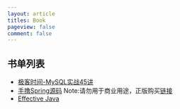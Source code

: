 ```yaml
---
layout: article
titles: Book
pageview: false
comment: false
---
```

## 书单列表

+ [极客时间-MySQL实战45讲](./2021/11/16/mysql45.html)
+ [手撸Spring源码](https://encyclopedias.github.io/document/spring/%E6%89%8B%E6%92%B8%20Spring.pdf)
Note:请勿用于商业用途，正版购买[链接](https://download.csdn.net/download/Yao__Shun__Yu/21009038)
+ [Effective Java](https://wizardforcel.gitbooks.io/effective-java-3rd-chinese/content/)
